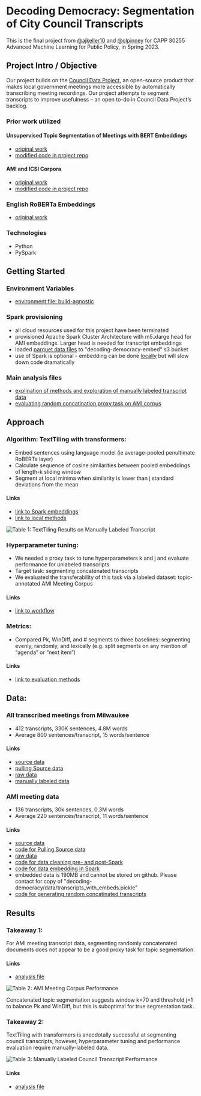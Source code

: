 # Decoding Democracy: Segmentation of City Council Transcripts

This is the final project from [@ajkeller10](https://github.com/ajkeller10) and [@olpinney](https://github.com/olpinney) for CAPP 30255 Advanced Machine Learning for Public Policy, in Spring 2023.

## Project Intro / Objective
Our project builds on the [Council Data Project](https://github.com/CouncilDataProject/cdp-roadmap/issues/9), an open-source product that makes local government meetings more accessible by automatically transcribing meeting recordings. Our project attempts to segment transcripts to improve usefulness –  an open to-do in Council Data Project’s backlog.

### Prior work utilized 
#### Unsupervised Topic Segmentation of Meetings with BERT Embeddings
- [original work](https://github.com/gdamaskinos/unsupervised_topic_segmentation/tree/main)
- [modified code in project repo](https://github.com/ajkeller10/decoding-democracy/tree/main/unsupervised_topic_segmentation)

#### AMI and ICSI Corpora
- [original work](https://github.com/guokan-shang/ami-and-icsi-corpora)
- [modified code in project repo](https://github.com/ajkeller10/decoding-democracy/tree/main/data/ami-and-icsi-corpora-master)

### English RoBERTa Embeddings
- [original work](https://sparknlp.org/2022/04/14/roberta_embeddings_distilroberta_base_en_3_0.html)

### Technologies
- Python
- PySpark

## Getting Started

### Environment Variables
- [environment file: build-agnostic](https://github.com/ajkeller10/decoding-democracy/blob/main/environment.yml)

### Spark provisioning
- all cloud resources used for this project have been terminated
- provisioned Apache Spark Cluster Architecture with m5.xlarge head for AMI embeddings. Larger head is needed for transcript embeddings
- loaded [parquet data files](https://github.com/ajkeller10/decoding-democracy/tree/main/data) to "decoding-democracy-embed" s3 bucket
- use of Spark is optional - embedding can be done [locally](https://github.com/ajkeller10/decoding-democracy/blob/main/unsupervised_topic_segmentation/core.py) but will slow down code dramatically

### Main analysis files
- [explination of methods and exploration of manually labeled transcript data](https://github.com/ajkeller10/decoding-democracy/blob/main/demonstrate_segmentation_methods.ipynb)
- [evaluating random concatination proxy task on AMI corpus](https://github.com/ajkeller10/decoding-democracy/blob/main/test_with_embeddings.ipynb)


## Approach

### Algorithm: TextTiling with transformers:
- Embed sentences using language model (ie average-pooled penultimate RoBERTa layer) 
- Calculate sequence of cosine similarities between pooled embeddings of length-k sliding window
- Segment at local minima when similarity is lower than j standard deviations from the mean

#### Links
- [link to Spark embeddings](https://github.com/ajkeller10/decoding-democracy/blob/main/data_cleaning.ipynb)
- [link to local methods](https://github.com/ajkeller10/decoding-democracy/blob/main/unsupervised_topic_segmentation/core.py)
  
![Table 1: TextTiling Results on Manually Labeled Transcript](https://github.com/ajkeller10/decoding-democracy/tree/main/tables/table1.png)

### Hyperparameter tuning:
- We needed a proxy task to tune hyperparameters k and j and evaluate performance for unlabeled transcripts
- Target task: segmenting concatenated transcripts
- We evaluated the transferability of this task via a labeled dataset: topic-annotated AMI Meeting Corpus

#### Links
- [link to workflow](https://github.com/ajkeller10/decoding-democracy/blob/main/test_with_embeddings.ipynb)

### Metrics:
- Compared Pk, WinDiff, and # segments to three baselines: segmenting evenly, randomly, and lexically (e.g. split segments on any mention of “agenda” or “next item”)

#### Links
- [link to evaluation methods](https://github.com/ajkeller10/decoding-democracy/blob/main/unsupervised_topic_segmentation/eval.py)


## Data: 
### All transcribed meetings from Milwaukee
- 412 transcripts, 330K sentences, 4.8M words
- Average 800 sentences/transcript, 15 words/sentence

#### Links
- [source data](https://github.com/CouncilDataProject/milwaukee)
- [pulling Source data](https://github.com/ajkeller10/decoding-democracy/blob/main/download_data.ipynb)
- [raw data](https://github.com/ajkeller10/decoding-democracy/blob/main/data/transcripts.pickle)
- [manually labeled data](https://github.com/ajkeller10/decoding-democracy/tree/main/data/manually_labeled)

### AMI meeting data
- 136 transcripts, 30k sentences, 0.3M words
- Average 220 sentences/transcript, 11 words/sentence

#### Links
- [source data](https://groups.inf.ed.ac.uk/ami/corpus/)
- [code for Pulling Source data](https://github.com/ajkeller10/decoding-democracy/blob/main/data/ami-and-icsi-corpora-master/ami-corpus/topics.py)
- [raw data](https://github.com/ajkeller10/decoding-democracy/tree/main/data/ami-and-icsi-corpora-master/ami-corpus/output/topics)
- [code for data cleaning pre- and post-Spark](https://github.com/ajkeller10/decoding-democracy/blob/main/data_cleaning.ipynb)
- [code for data embedding in Spark](https://github.com/ajkeller10/decoding-democracy/blob/main/spark_roberta_pipeline.ipynb)
- embedded data is 190MB and cannot be stored on github. Please contact for copy of "decoding-democracy/data/transcripts_with_embeds.pickle"
- [code for generating random concatinated transcripts](https://github.com/ajkeller10/decoding-democracy/blob/main/create_test_data.py)

## Results
### Takeaway 1: 
For AMI meeting transcript data, segmenting randomly concatenated documents does not appear to be a good proxy task for topic segmentation. 

#### Links
- [analysis file](https://github.com/ajkeller10/decoding-democracy/blob/main/test_with_embeddings.ipynb)

![Table 2: AMI Meeting Corpus Performance](https://github.com/ajkeller10/decoding-democracy/tree/main/tables/table2.JPG)

Concatenated topic segmentation suggests window k=70 and threshold j=1 to balance Pk and WinDiff, but this is suboptimal for true segmentation task.

### Takeaway 2: 
TextTiling with transformers is anecdotally successful at segmenting council transcripts; however, hyperparameter tuning and performance evaluation require manually-labeled data.

![Table 3: Manually Labeled Council Transcript Performance](https://github.com/ajkeller10/decoding-democracy/tree/main/tables/table3.JPG)

#### Links
- [analysis file](https://github.com/ajkeller10/decoding-democracy/blob/main/demonstrate_segmentation_methods.ipynb)




